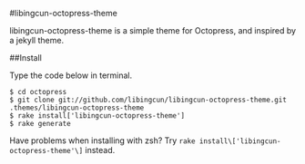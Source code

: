 #libingcun-octopress-theme

libingcun-octopress-theme is a simple theme for Octopress, and inspired by a jekyll theme.

##Install

Type the code below in terminal.

    $ cd octopress
    $ git clone git://github.com/libingcun/libingcun-octopress-theme.git .themes/libingcun-octopress-theme
    $ rake install['libingcun-octopress-theme']
    $ rake generate

Have problems when installing with zsh? Try `rake install\['libingcun-octopress-theme'\]` instead.
